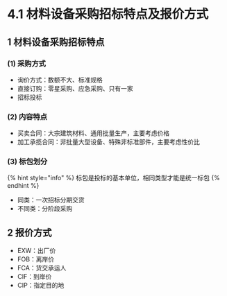 # 4.1 材料设备采购招标特点及报价方式

## 1 材料设备采购招标特点

### (1) 采购方式

* 询价方式：数额不大、标准规格
* 直接订购：零星采购、应急采购、只有一家
* 招标投标

### (2) 内容特点

* 买卖合同：大宗建筑材料、通用批量生产，主要考虑价格
* 加工承揽合同：非批量大型设备、特殊非标准部件，主要考虑性价比

### (3) 标包划分

{% hint style="info" %}
标包是投标的基本单位，相同类型才能是统一标包
{% endhint %}

* 同类：一次招标分期交货
* 不同类：分阶段采购

## 2 报价方式

* EXW：出厂价
* FOB：离岸价
* FCA：货交承运人
* CIF：到岸价
* CIP：指定目的地
